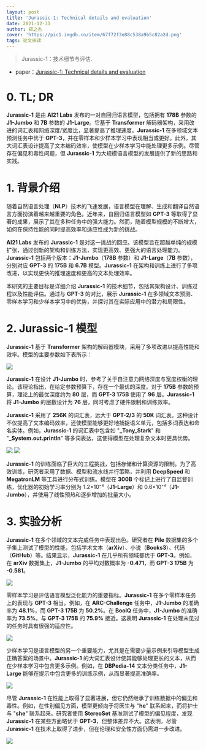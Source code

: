```yaml
---
layout: post
title: 'Jurassic-1: Technical details and evaluation'
date: 2021-12-31
author: 郑之杰
cover: 'https://pic1.imgdb.cn/item/67f72f3e88c538a9b5c82a2d.png'
tags: 论文阅读
---
```


> Jurassic-1：技术细节与评估.

- paper：[Jurassic-1: Technical details and evaluation](https://uploads-ssl.webflow.com/60fd4503684b466578c0d307/61138924626a6981ee09caf6_jurassic_tech_paper.pdf)


# 0. TL; DR

**Jurassic-1** 是由 **AI21 Labs** 发布的一对自回归语言模型，包括拥有 **178B** 参数的 **J1-Jumbo** 和 **7B** 参数的 **J1-Large**。它基于 **Transformer** 解码器架构，采用改进的词汇表和网络深度/宽度比，显著提高了推理速度。**Jurassic-1** 在多领域文本预测任务中优于 **GPT-3**，并在零样本和少样本学习中表现相当或更好。此外，其大词汇表设计提高了文本编码效率，使模型在少样本学习中能处理更多示例。尽管存在偏见和毒性问题，但 **Jurassic-1** 为大规模语言模型的发展提供了新的思路和实践。

# 1. 背景介绍

随着自然语言处理（**NLP**）技术的飞速发展，语言模型在理解、生成和翻译自然语言方面扮演着越来越重要的角色。近年来，自回归语言模型如 **GPT-3** 等取得了显著的成果，展示了其在多种任务中的强大能力。然而，随着模型规模的不断增大，如何在保持性能的同时提高效率和适应性成为新的挑战。

**AI21 Labs** 发布的 **Jurassic-1** 是对这一挑战的回应。该模型旨在超越单纯的规模扩张，通过创新的架构和训练方法，实现更高效、更强大的语言处理能力。**Jurassic-1** 包括两个版本：**J1-Jumbo**（**178B** 参数）和 **J1-Large**（**7B** 参数），分别对应 **GPT-3** 的 **175B** 和 **6.7B** 模型。**Jurassic-1** 在架构和训练上进行了多项改进，以实现更快的推理速度和更高的文本处理效率。

本研究的主要目标是详细介绍 **Jurassic-1** 的技术细节，包括其架构设计、训练过程以及性能评估。通过与 **GPT-3** 的对比，展示 **Jurassic-1** 在多领域文本预测、零样本学习和少样本学习中的优势，并探讨其在实际应用中的潜力和局限性。

# 2. Jurassic-1 模型

**Jurassic-1** 基于 **Transformer** 架构的解码器模块，采用了多项改进以提高性能和效率。模型的主要参数如下表所示：

![](https://pic1.imgdb.cn/item/67f730ce88c538a9b5c82cea.png)

**Jurassic-1** 在设计 **J1-Jumbo** 时，参考了关于自注意力网络深度与宽度权衡的理论。该理论指出，在给定参数预算下，存在一个最优的深度。对于 **175B** 参数的预算，理论上的最优深度约为 **80** 层，而 **GPT-3 175B** 使用了 **96** 层。**Jurassic-1** 将 **J1-Jumbo** 的层数设计为 **76** 层，同时考虑了硬件限制和训练效率。

**Jurassic-1** 采用了 **256K** 的词汇表，远大于 **GPT-2/3** 的 **50K** 词汇表。这种设计不仅提高了文本编码效率，还使模型能够更好地捕捉语义单元，包括多词表达和命名实体。例如，**Jurassic-1** 的词汇表中包含如 "**_Tony_Stark**" 和 "**_System.out.println**" 等多词表达，这使得模型在处理复杂文本时更具优势。

![](https://pic1.imgdb.cn/item/67f7319d88c538a9b5c82e44.png)
![](https://pic1.imgdb.cn/item/67f731e288c538a9b5c82eb3.png)

**Jurassic-1** 的训练面临了巨大的工程挑战，包括存储和计算资源的限制。为了高效训练，研究者采用了数据、模型和流水线并行策略，并利用 **DeepSpeed** 和 **MegatronLM** 等工具进行分布式训练。模型在 **300B** 个标记上进行了自监督训练，优化器的初始学习率分别为 1.2×10⁻⁴（**J1-Large**）和 0.6×10⁻⁴（**J1-Jumbo**），并使用了线性预热和逐步增加的批量大小。

# 3. 实验分析

**Jurassic-1** 在多个领域的文本完成任务中表现出色。研究者在 **Pile** 数据集的多个子集上测试了模型的性能，包括学术文本（**arXiv**）、小说（**Books3**）、代码（**GitHub**）等。结果显示，**Jurassic-1** 在几乎所有领域都优于 **GPT-3**。例如，在 **arXiv** 数据集上，**J1-Jumbo** 的平均对数概率为 **-0.471**，而 **GPT-3 175B** 为 **-0.581**。

![](https://pic1.imgdb.cn/item/67f7323688c538a9b5c82f43.png)

零样本学习是评估语言模型泛化能力的重要指标。**Jurassic-1** 在多个零样本任务上的表现与 **GPT-3** 相当。例如，在 **ARC-Challenge** 任务中，**J1-Jumbo** 的准确率为 **48.1%**，而 **GPT-3 175B** 为 **50.2%**。在 **BoolQ** 任务中，**J1-Jumbo** 的准确率为 **73.5%**，与 **GPT-3 175B** 的 **75.9%** 接近。这表明 **Jurassic-1** 在处理未见过的任务时具有很强的适应性。

![](https://pic1.imgdb.cn/item/67f7327a88c538a9b5c82fc3.png)

少样本学习是语言模型的另一个重要能力，尤其是在需要少量示例来引导模型生成正确答案的场景中。**Jurassic-1** 的大词汇表设计使其能够处理更长的文本，从而在少样本学习中包含更多示例。例如，在 **DBPedia-14** 文本分类任务中，**J1-Large** 能够在提示中包含更多的训练示例，从而显著提高准确率。

![](https://pic1.imgdb.cn/item/67f732c288c538a9b5c83043.png)

尽管 **Jurassic-1** 在性能上取得了显著进展，但它仍然继承了训练数据中的偏见和毒性。例如，在性别偏见方面，模型更倾向于将医生与 "**he**" 联系起来，而将护士与 "**she**" 联系起来。研究者使用 **StereoSet** 基准测试了模型的偏见程度，发现 **Jurassic-1** 在某些方面略优于 **GPT-3**，但整体差异不大。这表明，尽管 **Jurassic-1** 在技术上取得了进步，但在伦理和安全性方面仍需进一步改进。

![](https://pic1.imgdb.cn/item/67f732f088c538a9b5c83051.png)